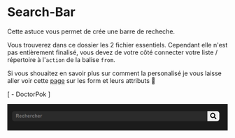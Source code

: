 # Search-Bar

Cette astuce vous permet de crée une barre de recheche.

Vous trouverez dans ce dossier les 2 fichier essentiels. Cependant elle n'est pas entièrement finalisé, vous devez de votre côté connecter votre liste / répertoire à l'`action` de la balise `from`.

Si vous shouaitez en savoir plus sur comment la personalisé je vous laisse aller voir cette [page](https://www.w3schools.com/html/html_forms.asp) sur les form et leurs attributs :link:

[ - DoctorPok ]

<div align="center">
  <img src="https://github.com/DoctorPok42/Astuces-Web/blob/main/IMG/Search-Bar.PNG">
</div>
